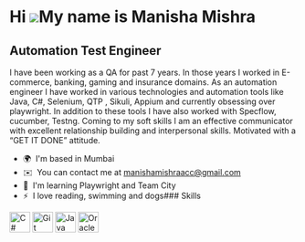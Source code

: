 Hi ![](https://user-images.githubusercontent.com/18350557/176309783-0785949b-9127-417c-8b55-ab5a4333674e.gif)My name is Manisha Mishra
======================================================================================================================================

Automation Test Engineer
------------------------

I have been working as a QA for past 7 years. In those years I worked in E-commerce, banking, gaming and insurance domains. As an automation engineer I have worked in various technologies and automation tools like Java, C#, Selenium, QTP , Sikuli, Appium and currently obsessing over playwright. In addition to these tools I have also worked with Specflow, cucumber, Testng. Coming to my soft skills I am an effective communicator with excellent relationship building and interpersonal skills. Motivated with a “GET IT DONE” attitude.

*   🌍  I'm based in Mumbai
*   ✉️  You can contact me at [manishamishraacc@gmail.com](mailto:manishamishraacc@gmail.com)
*   🧠  I'm learning Playwright and Team City
*   ⚡  I love reading, swimming and dogs### Skills 
<p align="left">
<a href="https://docs.microsoft.com/en-us/dotnet/csharp/" target="_blank" rel="noreferrer"><img src="https://raw.githubusercontent.com/danielcranney/readme-generator/main/public/icons/skills/csharp-colored.svg" width="36" height="36" alt="C#" /></a>
<a href="https://git-scm.com/" target="_blank" rel="noreferrer"><img src="https://raw.githubusercontent.com/danielcranney/readme-generator/main/public/icons/skills/git-colored.svg" width="36" height="36" alt="Git" /></a>
<a href="https://www.oracle.com/java/" target="_blank" rel="noreferrer"><img src="https://raw.githubusercontent.com/danielcranney/readme-generator/main/public/icons/skills/java-colored.svg" width="36" height="36" alt="Java" /></a>
<a href="https://www.oracle.com/uk/index.html" target="_blank" rel="noreferrer"><img src="https://raw.githubusercontent.com/danielcranney/readme-generator/main/public/icons/skills/oracle-colored.svg" width="36" height="36" alt="Oracle" /></a>
</p>
